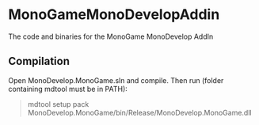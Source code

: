 MonoGameMonoDevelopAddin
========================

The code and binaries for the MonoGame MonoDevelop AddIn

Compilation
-----------
Open MonoDevelop.MonoGame.sln and compile.
Then run (folder containing mdtool must be in PATH):
> mdtool setup pack MonoDevelop.MonoGame/bin/Release/MonoDevelop.MonoGame.dll
